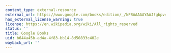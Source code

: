 ```yaml
---
content_type: external-resource
external_url: https://www.google.com/books/edition/_/kFBAAAAAYAAJ?gbpv=1
has_external_license_warning: true
license: https://en.wikipedia.org/wiki/All_rights_reserved
status: ''
title: Google Books
uid: b644a45b-ad4a-4f83-bb14-8d50833c402e
wayback_url: ''
---
```

